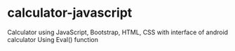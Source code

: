 # calculator-javascript
Calculator using JavaScript, Bootstrap, HTML, CSS with interface of android calculator
Using Eval() function
